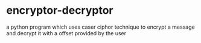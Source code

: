 # encryptor-decryptor
a python program which uses caser ciphor technique to encrypt a message and decrypt it with a offset provided by the user
